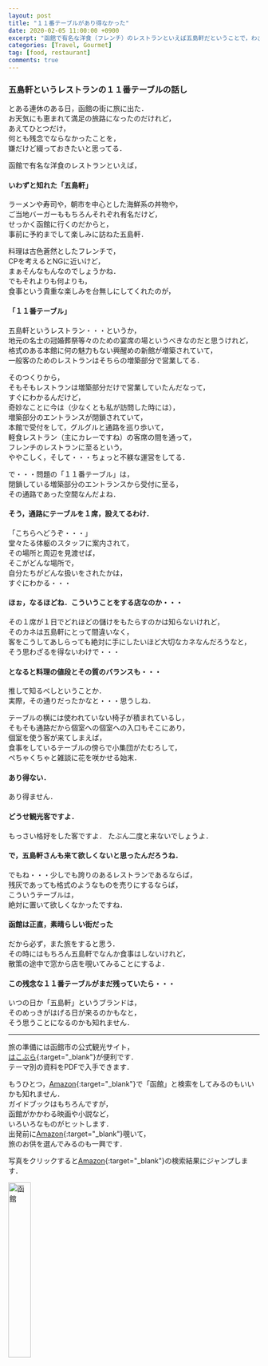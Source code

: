 ```yaml
---
layout: post
title: "１１番テーブルがあり得なかった"
date: 2020-02-05 11:00:00 +0900
excerpt: "函館で有名な洋食（フレンチ）のレストランといえば五島軒だということで，わざわざ予約までして楽しみに出かけた・・・のだが"
categories: [Travel, Gourmet]
tag: [food, restaurant]
comments: true
---
```

### 五島軒というレストランの１１番テーブルの話し

とある連休のある日，函館の街に旅に出た．  
お天気にも恵まれて満足の旅路になったのだけれど，  
あえてひとつだけ，  
何とも残念でならなかったことを，  
嫌だけど綴っておきたいと思ってる．

函館で有名な洋食のレストランといえば，  
#### いわずと知れた「五島軒」
ラーメンや寿司や，朝市を中心とした海鮮系の丼物や，  
ご当地バーガーももちろんそれぞれ有名だけど，  
せっかく函館に行くのだからと，  
事前に予約までして楽しみに訪ねた五島軒．

料理は古色蒼然としたフレンチで，  
CPを考えるとNGに近いけど，  
まぁそんなもんなのでしょうかね．  
でもそれよりも何よりも，  
食事という貴重な楽しみを台無しにしてくれたのが，
#### 「１１番テーブル」

五島軒というレストラン・・・というか，  
地元の名士の冠婚葬祭等々のための宴席の場というべきなのだと思うけれど，  
格式のある本館に何の魅力もない興醒めの新館が増築されていて，  
一般客のためのレストランはそちらの増築部分で営業してる．

そのつくりから，  
そもそもレストランは増築部分だけで営業していたんだなって，  
すぐにわかるんだけど，  
奇妙なことに今は（少なくとも私が訪問した時には），  
増築部分のエントランスが閉鎖されていて，  
本館で受付をして，グルグルと通路を巡り歩いて，  
軽食レストラン（主にカレーですね）の客席の間を通って，  
フレンチのレストランに至るという，  
ややこしく，そして・・・ちょっと不躾な運営をしてる．

で・・・問題の「１１番テーブル」は，  
閉鎖している増築部分のエントランスから受付に至る，  
その通路であった空間なんだよね．
#### そう，通路にテーブルを１席，設えてるわけ．

「こちらへどうぞ・・・」  
堂々たる体躯のスタッフに案内されて，  
その場所と周辺を見渡せば，  
そこがどんな場所で，  
自分たちがどんな扱いをされたかは，  
すぐにわかる・・・

#### ほぉ，なるほどね．こういうことをする店なのか・・・

その１席が１日でどれほどの儲けをもたらすのかは知らないけれど，  
そのカネは五島軒にとって間違いなく，  
客をこうしてあしらっても絶対に手にしたいほど大切なカネなんだろうなと，  
そう思わざるを得ないわけで・・・

#### となると料理の値段とその質のバランスも・・・  
推して知るべしということか．  
実際，その通りだったかなと・・・思うしね．

テーブルの横には使われていない椅子が積まれているし，  
そもそも通路だから個室への個室への入口もそこにあり，  
個室を使う客が来てしまえば，  
食事をしているテーブルの傍らで小集団がたむろして，  
ぺちゃくちゃと雑談に花を咲かせる始末．

#### あり得ない．
あり得ません．
#### どうせ観光客ですよ．
もっさい格好をした客ですよ．
たぶん二度と来ないでしょうよ．
#### で，五島軒さんも来て欲しくないと思ったんだろうね．
でもね・・・少しでも誇りのあるレストランであるならば，  
残灰であっても格式のようなものを売りにするならば，  
こういうテーブルは，  
絶対に置いて欲しくなかったですね．

#### 函館は正直，素晴らしい街だった
だから必ず，また旅をすると思う．  
その時にはもちろん五島軒でなんか食事はしないけれど，  
散策の途中で窓から店を覗いてみることにするよ．

#### この残念な１１番テーブルがまだ残っていたら・・・
いつの日か「五島軒」というブランドは，  
そのめっきがはげる日が来るのかもなと，  
そう思うことになるのかも知れません．

*****

旅の準備には函館市の公式観光サイト，  
[はこぶら](https://www.hakobura.jp/){:target="_blank"}が便利です．  
テーマ別の資料をPDFで入手できます．

もうひとつ，[Amazon](https://amzn.to/30jZF1H){:target="_blank"}で「函館」と検索をしてみるのもいいかも知れません．  
ガイドブックはもちろんですが，  
函館がかかわる映画や小説など，  
いろいろなものがヒットします．  
出発前に[Amazon](https://amzn.to/30jZF1H){:target="_blank"}覗いて，  
旅のお供を選んでみるのも一興です．

写真をクリックすると[Amazon](https://amzn.to/30jZF1H){:target="_blank"}の検索結果にジャンプします．

<a href="https://amzn.to/30jZF1H" target="_blank"><img class="link" src="https://salmon-onigiri.github.io/blog/img/hakodate.png" alt="函館" width="30%"></a>
